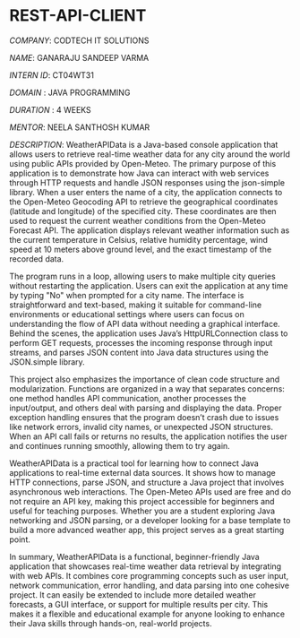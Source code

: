 # REST-API-CLIENT

*COMPANY*: CODTECH IT SOLUTIONS

*NAME*: GANARAJU SANDEEP VARMA

*INTERN ID*: CT04WT31

*DOMAIN* : JAVA PROGRAMMING

*DURATION* : 4 WEEKS

*MENTOR*: NEELA SANTHOSH KUMAR  

*DESCRIPTION*:
WeatherAPIData is a Java-based console application that allows users to retrieve real-time weather data for any city around the world using public APIs provided by Open-Meteo. The primary purpose of this application is to demonstrate how Java can interact with web services through HTTP requests and handle JSON responses using the json-simple library. When a user enters the name of a city, the application connects to the Open-Meteo Geocoding API to retrieve the geographical coordinates (latitude and longitude) of the specified city. These coordinates are then used to request the current weather conditions from the Open-Meteo Forecast API. The application displays relevant weather information such as the current temperature in Celsius, relative humidity percentage, wind speed at 10 meters above ground level, and the exact timestamp of the recorded data.

The program runs in a loop, allowing users to make multiple city queries without restarting the application. Users can exit the application at any time by typing "No" when prompted for a city name. The interface is straightforward and text-based, making it suitable for command-line environments or educational settings where users can focus on understanding the flow of API data without needing a graphical interface. Behind the scenes, the application uses Java’s HttpURLConnection class to perform GET requests, processes the incoming response through input streams, and parses JSON content into Java data structures using the JSON.simple library.

This project also emphasizes the importance of clean code structure and modularization. Functions are organized in a way that separates concerns: one method handles API communication, another processes the input/output, and others deal with parsing and displaying the data. Proper exception handling ensures that the program doesn’t crash due to issues like network errors, invalid city names, or unexpected JSON structures. When an API call fails or returns no results, the application notifies the user and continues running smoothly, allowing them to try again.

WeatherAPIData is a practical tool for learning how to connect Java applications to real-time external data sources. It shows how to manage HTTP connections, parse JSON, and structure a Java project that involves asynchronous web interactions. The Open-Meteo APIs used are free and do not require an API key, making this project accessible for beginners and useful for teaching purposes. Whether you are a student exploring Java networking and JSON parsing, or a developer looking for a base template to build a more advanced weather app, this project serves as a great starting point.

In summary, WeatherAPIData is a functional, beginner-friendly Java application that showcases real-time weather data retrieval by integrating with web APIs. It combines core programming concepts such as user input, network communication, error handling, and data parsing into one cohesive project. It can easily be extended to include more detailed weather forecasts, a GUI interface, or support for multiple results per city. This makes it a flexible and educational example for anyone looking to enhance their Java skills through hands-on, real-world projects.
